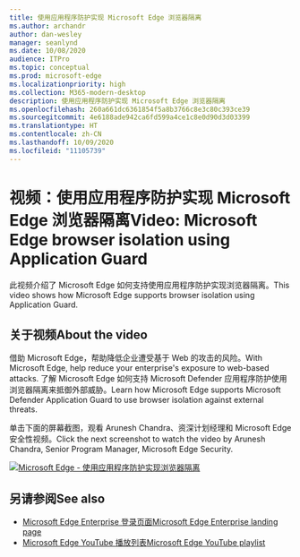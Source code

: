 ```yaml
---
title: 使用应用程序防护实现 Microsoft Edge 浏览器隔离
ms.author: archandr
author: dan-wesley
manager: seanlynd
ms.date: 10/08/2020
audience: ITPro
ms.topic: conceptual
ms.prod: microsoft-edge
ms.localizationpriority: high
ms.collection: M365-modern-desktop
description: 使用应用程序防护实现 Microsoft Edge 浏览器隔离
ms.openlocfilehash: 260a661dc6361854f5a8b3766c8e3c80c393ce39
ms.sourcegitcommit: 4e6188ade942ca6fd599a4ce1c8e0d90d3d03399
ms.translationtype: HT
ms.contentlocale: zh-CN
ms.lasthandoff: 10/09/2020
ms.locfileid: "11105739"
---
```

# <span data-ttu-id="c4b51-103">视频：使用应用程序防护实现 Microsoft Edge 浏览器隔离</span><span class="sxs-lookup"><span data-stu-id="c4b51-103">Video: Microsoft Edge browser isolation using Application Guard</span></span>

<span data-ttu-id="c4b51-104">此视频介绍了 Microsoft Edge 如何支持使用应用程序防护实现浏览器隔离。</span><span class="sxs-lookup"><span data-stu-id="c4b51-104">This video shows how Microsoft Edge supports browser isolation using Application Guard.</span></span>

## <span data-ttu-id="c4b51-105">关于视频</span><span class="sxs-lookup"><span data-stu-id="c4b51-105">About the video</span></span>

<span data-ttu-id="c4b51-106">借助 Microsoft Edge，帮助降低企业遭受基于 Web 的攻击的风险。</span><span class="sxs-lookup"><span data-stu-id="c4b51-106">With Microsoft Edge, help reduce your enterprise's exposure to web-based attacks.</span></span> <span data-ttu-id="c4b51-107">了解 Microsoft Edge 如何支持 Microsoft Defender 应用程序防护使用浏览器隔离来抵御外部威胁。</span><span class="sxs-lookup"><span data-stu-id="c4b51-107">Learn how Microsoft Edge supports Microsoft Defender Application Guard to use browser isolation against external threats.</span></span>

<span data-ttu-id="c4b51-108">单击下面的屏幕截图，观看 Arunesh Chandra、资深计划经理和 Microsoft Edge 安全性视频。</span><span class="sxs-lookup"><span data-stu-id="c4b51-108">Click the next screenshot to watch the video by Arunesh Chandra, Senior Program Manager, Microsoft Edge Security.</span></span>

[![Microsoft Edge - 使用应用程序防护实现浏览器隔离](https://res.cloudinary.com/marcomontalbano/image/upload/v1602180267/video_to_markdown/images/youtube--zQjaRqNXMqw-c05b58ac6eb4c4700831b2b3070cd403.jpg)](https://www.youtube.com/watch?v=zQjaRqNXMqw&t=3s "Microsoft Edge - Browser isolation using Application Guard")

## <span data-ttu-id="c4b51-110">另请参阅</span><span class="sxs-lookup"><span data-stu-id="c4b51-110">See also</span></span>

- [<span data-ttu-id="c4b51-111">Microsoft Edge Enterprise 登录页面</span><span class="sxs-lookup"><span data-stu-id="c4b51-111">Microsoft Edge Enterprise landing page</span></span>](https://aka.ms/EdgeEnterprise)
- [<span data-ttu-id="c4b51-112">Microsoft Edge YouTube 播放列表</span><span class="sxs-lookup"><span data-stu-id="c4b51-112">Microsoft Edge YouTube playlist</span></span>](https://www.youtube.com/playlist?list=PLXtHYVsvn_b-uXh1tMeYpT-0iD8tD3tFy)